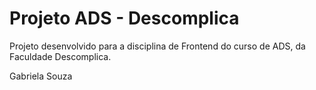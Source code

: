 # Projeto ADS - Descomplica

Projeto desenvolvido para a disciplina de Frontend do curso de ADS, da Faculdade Descomplica.


Gabriela Souza